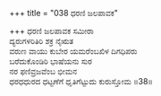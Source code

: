 +++
title = "038 ಧರಣಿ ಜಲಪಾವಕ"

+++
ಧರಣಿ ಜಲಪಾವಕ ಸಮೀರಾ  
ದ್ಯರುಗಳರಿತಿರಿ ಶಕ್ರ ನೈಋತ  
ವರುಣ ವಾಯು ಕುಬೇರ ಯಮರೆಂಬಖಿಳ ದಿಗಧಿಪರು  
ಬರೆದುಕೊಂಡಿರಿ ಭಾಷೆಯನು ಸುರ  
ನರ ಫಣಿವ್ರಜವೆಂಬ ಭೀಮನ  
ಧರಧಧುರದ ಧಟ್ಟಣೆಗೆ ಧೃತಿಗೆಟ್ಟುದು ಕುರುಸ್ತೋಮ   ॥38॥